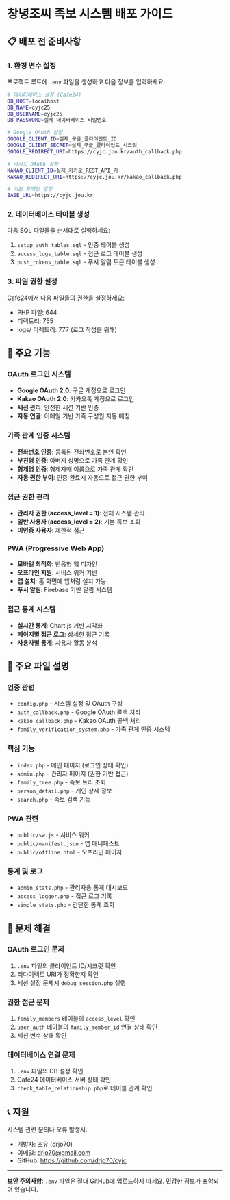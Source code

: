 # 창녕조씨 족보 시스템 배포 가이드

## 📋 배포 전 준비사항

### 1. 환경 변수 설정
프로젝트 루트에 `.env` 파일을 생성하고 다음 정보를 입력하세요:

```bash
# 데이터베이스 설정 (Cafe24)
DB_HOST=localhost
DB_NAME=cyjc25
DB_USERNAME=cyjc25
DB_PASSWORD=실제_데이터베이스_비밀번호

# Google OAuth 설정
GOOGLE_CLIENT_ID=실제_구글_클라이언트_ID
GOOGLE_CLIENT_SECRET=실제_구글_클라이언트_시크릿
GOOGLE_REDIRECT_URI=https://cyjc.jou.kr/auth_callback.php

# 카카오 OAuth 설정  
KAKAO_CLIENT_ID=실제_카카오_REST_API_키
KAKAO_REDIRECT_URI=https://cyjc.jou.kr/kakao_callback.php

# 기본 도메인 설정
BASE_URL=https://cyjc.jou.kr
```

### 2. 데이터베이스 테이블 생성
다음 SQL 파일들을 순서대로 실행하세요:

1. `setup_auth_tables.sql` - 인증 테이블 생성
2. `access_logs_table.sql` - 접근 로그 테이블 생성
3. `push_tokens_table.sql` - 푸시 알림 토큰 테이블 생성

### 3. 파일 권한 설정
Cafe24에서 다음 파일들의 권한을 설정하세요:
- PHP 파일: 644
- 디렉토리: 755
- logs/ 디렉토리: 777 (로그 작성을 위해)

## 🚀 주요 기능

### OAuth 로그인 시스템
- **Google OAuth 2.0**: 구글 계정으로 로그인
- **Kakao OAuth 2.0**: 카카오톡 계정으로 로그인
- **세션 관리**: 안전한 세션 기반 인증
- **자동 연결**: 이메일 기반 가족 구성원 자동 매칭

### 가족 관계 인증 시스템
- **전화번호 인증**: 등록된 전화번호로 본인 확인
- **부친명 인증**: 아버지 성명으로 가족 관계 확인
- **형제명 인증**: 형제자매 이름으로 가족 관계 확인
- **자동 권한 부여**: 인증 완료시 자동으로 접근 권한 부여

### 접근 권한 관리
- **관리자 권한 (access_level = 1)**: 전체 시스템 관리
- **일반 사용자 (access_level = 2)**: 기본 족보 조회
- **미인증 사용자**: 제한적 접근

### PWA (Progressive Web App)
- **모바일 최적화**: 반응형 웹 디자인
- **오프라인 지원**: 서비스 워커 기반
- **앱 설치**: 홈 화면에 앱처럼 설치 가능
- **푸시 알림**: Firebase 기반 알림 시스템

### 접근 통계 시스템
- **실시간 통계**: Chart.js 기반 시각화
- **페이지별 접근 로그**: 상세한 접근 기록
- **사용자별 통계**: 사용자 활동 분석

## 📁 주요 파일 설명

### 인증 관련
- `config.php` - 시스템 설정 및 OAuth 구성
- `auth_callback.php` - Google OAuth 콜백 처리
- `kakao_callback.php` - Kakao OAuth 콜백 처리
- `family_verification_system.php` - 가족 관계 인증 시스템

### 핵심 기능
- `index.php` - 메인 페이지 (로그인 상태 확인)
- `admin.php` - 관리자 페이지 (권한 기반 접근)
- `family_tree.php` - 족보 트리 조회
- `person_detail.php` - 개인 상세 정보
- `search.php` - 족보 검색 기능

### PWA 관련
- `public/sw.js` - 서비스 워커
- `public/manifest.json` - 앱 매니페스트
- `public/offline.html` - 오프라인 페이지

### 통계 및 로그
- `admin_stats.php` - 관리자용 통계 대시보드
- `access_logger.php` - 접근 로그 기록
- `simple_stats.php` - 간단한 통계 조회

## 🔧 문제 해결

### OAuth 로그인 문제
1. `.env` 파일의 클라이언트 ID/시크릿 확인
2. 리다이렉트 URI가 정확한지 확인
3. 세션 설정 문제시 `debug_session.php` 실행

### 권한 접근 문제
1. `family_members` 테이블의 `access_level` 확인
2. `user_auth` 테이블의 `family_member_id` 연결 상태 확인
3. 세션 변수 상태 확인

### 데이터베이스 연결 문제
1. `.env` 파일의 DB 설정 확인
2. Cafe24 데이터베이스 서버 상태 확인
3. `check_table_relationship.php`로 테이블 관계 확인

## 📞 지원

시스템 관련 문의나 오류 발생시:
- 개발자: 조유 (drjo70)
- 이메일: drjo70@gmail.com
- GitHub: https://github.com/drjo70/cyjc

---
**보안 주의사항**: `.env` 파일은 절대 GitHub에 업로드하지 마세요. 민감한 정보가 포함되어 있습니다.
